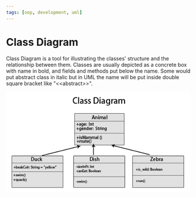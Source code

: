 ```yaml
---
tags: [oop, development, uml]
---
```


# Class Diagram

Class Diagram is a tool for illustrating the classes' structure and the
relationship between them. Classes are usually depicted as a concrete box with
name in bold, and fields and methods put below the name. Some would put abstract
class in italic but in UML the name will be put inside double square bracket
like "\<\<abstract\>\>".

![Class Diagram in UML](pic/class-diagram-uml.jpg)
